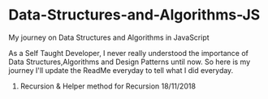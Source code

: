 # Data-Structures-and-Algorithms-JS
My journey on Data Structures and Algorithms in JavaScript

As a Self Taught Developer, I never really understood the importance of Data Structures,Algorithms and Design Patterns
until now. So here is my journey I'll update the ReadMe everyday to tell what I did everyday.

1. Recursion & Helper method for Recursion 18/11/2018
